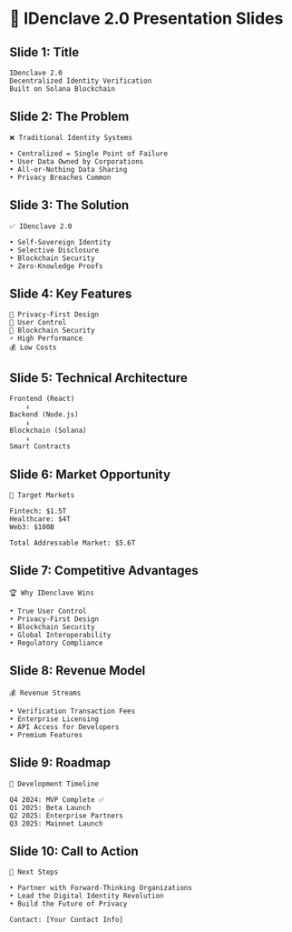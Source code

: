 # 🎤 IDenclave 2.0 Presentation Slides

## **Slide 1: Title**
```
IDenclave 2.0
Decentralized Identity Verification
Built on Solana Blockchain
```

## **Slide 2: The Problem**
```
❌ Traditional Identity Systems

• Centralized = Single Point of Failure
• User Data Owned by Corporations
• All-or-Nothing Data Sharing
• Privacy Breaches Common
```

## **Slide 3: The Solution**
```
✅ IDenclave 2.0

• Self-Sovereign Identity
• Selective Disclosure
• Blockchain Security
• Zero-Knowledge Proofs
```

## **Slide 4: Key Features**
```
🔐 Privacy-First Design
👤 User Control
🔗 Blockchain Security
⚡ High Performance
💰 Low Costs
```

## **Slide 5: Technical Architecture**
```
Frontend (React)
    ↓
Backend (Node.js)
    ↓
Blockchain (Solana)
    ↓
Smart Contracts
```

## **Slide 6: Market Opportunity**
```
🎯 Target Markets

Fintech: $1.5T
Healthcare: $4T
Web3: $100B

Total Addressable Market: $5.6T
```

## **Slide 7: Competitive Advantages**
```
🏆 Why IDenclave Wins

• True User Control
• Privacy-First Design
• Blockchain Security
• Global Interoperability
• Regulatory Compliance
```

## **Slide 8: Revenue Model**
```
💰 Revenue Streams

• Verification Transaction Fees
• Enterprise Licensing
• API Access for Developers
• Premium Features
```

## **Slide 9: Roadmap**
```
🚀 Development Timeline

Q4 2024: MVP Complete ✅
Q1 2025: Beta Launch
Q2 2025: Enterprise Partners
Q3 2025: Mainnet Launch
```

## **Slide 10: Call to Action**
```
🎯 Next Steps

• Partner with Forward-Thinking Organizations
• Lead the Digital Identity Revolution
• Build the Future of Privacy

Contact: [Your Contact Info]
```
